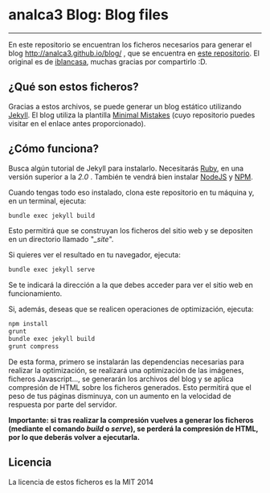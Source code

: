 # analca3 Blog: Blog files
***

En este repositorio se encuentran los ficheros necesarios para generar el blog http://analca3.github.io/blog/ ,
que se encuentra en [este repositorio](). El original es de [iblancasa](https://github.com/iblancasa), muchas
gracias por compartirlo :D.

## ¿Qué son estos ficheros?
Gracias a estos archivos, se puede generar un blog estático utilizando  [Jekyll](https://jekyllrb.com/). El blog utiliza la plantilla [Minimal Mistakes](http://mmistakes.github.io/minimal-mistakes) (cuyo repositorio puedes visitar en el enlace antes proporcionado).


## ¿Cómo funciona?
Busca algún tutorial de Jekyll para instalarlo. Necesitarás [Ruby](https://www.ruby-lang.org/), en una versión superior a la *2.0* .
También te vendrá bien instalar [NodeJS](https://nodejs.org/) y [NPM](https://www.npmjs.com/).

Cuando tengas todo eso instalado, clona este repositorio en tu máquina y, en un terminal, ejecuta:

```bash
bundle exec jekyll build
```

Esto permitirá que se construyan los ficheros del sitio web y se depositen en un directorio llamado "*_site*".

Si quieres ver el resultado en tu navegador, ejecuta:

```bash
bundle exec jekyll serve
```

Se te indicará la dirección a la que debes acceder para ver el sitio web en funcionamiento.

Si, además, deseas que se realicen operaciones de optimización, ejecuta:

```bash
npm install
grunt
bundle exec jekyll build
grunt compress
```

De esta forma, primero se instalarán las dependencias necesarias para realizar la optimización, se realizará una optimización de las imágenes, ficheros Javascript..., se generarán los archivos del blog y se aplica compresión de HTML sobre los ficheros generados. Esto permitirá que el peso de tus páginas disminuya, con un aumento en la velocidad de respuesta por parte del servidor.

**Importante: si tras realizar la compresión vuelves a generar los ficheros (mediante el comando *build* o *serve*), se perderá la compresión de HTML, por lo que deberás volver a ejecutarla.**


## Licencia
La licencia de estos ficheros es la MIT 2014
